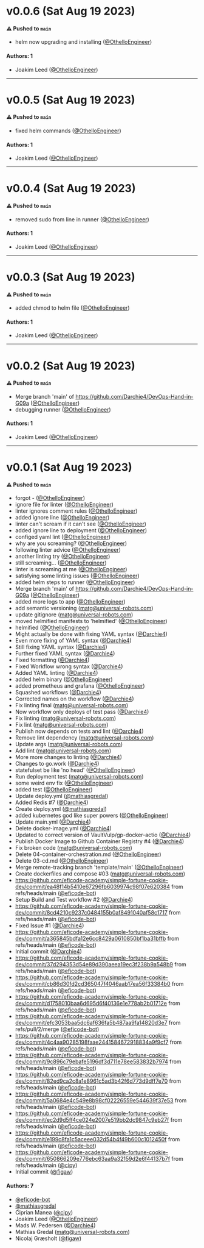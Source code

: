 # v0.0.6 (Sat Aug 19 2023)

#### ⚠️ Pushed to `main`

- helm now upgrading and installing ([@OthelloEngineer](https://github.com/OthelloEngineer))

#### Authors: 1

- Joakim Leed ([@OthelloEngineer](https://github.com/OthelloEngineer))

---

# v0.0.5 (Sat Aug 19 2023)

#### ⚠️ Pushed to `main`

- fixed helm commands ([@OthelloEngineer](https://github.com/OthelloEngineer))

#### Authors: 1

- Joakim Leed ([@OthelloEngineer](https://github.com/OthelloEngineer))

---

# v0.0.4 (Sat Aug 19 2023)

#### ⚠️ Pushed to `main`

- removed sudo from line in runner ([@OthelloEngineer](https://github.com/OthelloEngineer))

#### Authors: 1

- Joakim Leed ([@OthelloEngineer](https://github.com/OthelloEngineer))

---

# v0.0.3 (Sat Aug 19 2023)

#### ⚠️ Pushed to `main`

- added chmod to helm file ([@OthelloEngineer](https://github.com/OthelloEngineer))

#### Authors: 1

- Joakim Leed ([@OthelloEngineer](https://github.com/OthelloEngineer))

---

# v0.0.2 (Sat Aug 19 2023)

#### ⚠️ Pushed to `main`

- Merge branch 'main' of https://github.com/Darchie4/DevOps-Hand-in-G09a ([@OthelloEngineer](https://github.com/OthelloEngineer))
- debugging runner ([@OthelloEngineer](https://github.com/OthelloEngineer))

#### Authors: 1

- Joakim Leed ([@OthelloEngineer](https://github.com/OthelloEngineer))

---

# v0.0.1 (Sat Aug 19 2023)

#### ⚠️ Pushed to `main`

- forgot - ([@OthelloEngineer](https://github.com/OthelloEngineer))
- ignore file for linter ([@OthelloEngineer](https://github.com/OthelloEngineer))
- linter ignores comment rules ([@OthelloEngineer](https://github.com/OthelloEngineer))
- added ignore line ([@OthelloEngineer](https://github.com/OthelloEngineer))
- linter can't scream if it can't see ([@OthelloEngineer](https://github.com/OthelloEngineer))
- added ignore line to deployment ([@OthelloEngineer](https://github.com/OthelloEngineer))
- configed yaml lint ([@OthelloEngineer](https://github.com/OthelloEngineer))
- why are you screaming? ([@OthelloEngineer](https://github.com/OthelloEngineer))
- following linter advice ([@OthelloEngineer](https://github.com/OthelloEngineer))
- another linting try ([@OthelloEngineer](https://github.com/OthelloEngineer))
- still screaming... ([@OthelloEngineer](https://github.com/OthelloEngineer))
- linter is screaming at me ([@OthelloEngineer](https://github.com/OthelloEngineer))
- satisfying some linting issues ([@OthelloEngineer](https://github.com/OthelloEngineer))
- added helm steps to runner ([@OthelloEngineer](https://github.com/OthelloEngineer))
- Merge branch 'main' of https://github.com/Darchie4/DevOps-Hand-in-G09a ([@OthelloEngineer](https://github.com/OthelloEngineer))
- added more logs to app ([@OthelloEngineer](https://github.com/OthelloEngineer))
- add semantic versioning (matg@universal-robots.com)
- update gitignore (matg@universal-robots.com)
- moved helmified manifests to 'helmified' ([@OthelloEngineer](https://github.com/OthelloEngineer))
- helmified ([@OthelloEngineer](https://github.com/OthelloEngineer))
- Might actually be done with fixing YAML syntax ([@Darchie4](https://github.com/Darchie4))
- Even more fixing of YAML syntax ([@Darchie4](https://github.com/Darchie4))
- Still fixing YAML syntax ([@Darchie4](https://github.com/Darchie4))
- Further fixed YAML syntax ([@Darchie4](https://github.com/Darchie4))
- Fixed formatting ([@Darchie4](https://github.com/Darchie4))
- Fixed Workflow wrong syntax ([@Darchie4](https://github.com/Darchie4))
- Added YAML linting ([@Darchie4](https://github.com/Darchie4))
- added helm binary ([@OthelloEngineer](https://github.com/OthelloEngineer))
- added prometheus and grafana ([@OthelloEngineer](https://github.com/OthelloEngineer))
- Squashed workflows ([@Darchie4](https://github.com/Darchie4))
- Corrected names on the workflow ([@Darchie4](https://github.com/Darchie4))
- Fix linting final (matg@universal-robots.com)
- Now workflow only deploys of test pass ([@Darchie4](https://github.com/Darchie4))
- Fix linting (matg@universal-robots.com)
- Fix lint (matg@universal-robots.com)
- Publish now depends on tests and lint ([@Darchie4](https://github.com/Darchie4))
- Remove lint dependency (matg@universal-robots.com)
- Update args (matg@universal-robots.com)
- Add lint (matg@universal-robots.com)
- More more changes to linting ([@Darchie4](https://github.com/Darchie4))
- Changes to go.work ([@Darchie4](https://github.com/Darchie4))
- statefulset be like 'no head' ([@OthelloEngineer](https://github.com/OthelloEngineer))
- Run deployment test (matg@universal-robots.com)
- some weird env fix ([@OthelloEngineer](https://github.com/OthelloEngineer))
- added test ([@OthelloEngineer](https://github.com/OthelloEngineer))
- Update deploy.yml ([@mathiasgredal](https://github.com/mathiasgredal))
- Added Redis #7 ([@Darchie4](https://github.com/Darchie4))
- Create deploy.yml ([@mathiasgredal](https://github.com/mathiasgredal))
- added kubernetes god like super powers ([@OthelloEngineer](https://github.com/OthelloEngineer))
- Update main.yml ([@Darchie4](https://github.com/Darchie4))
- Delete docker-image.yml ([@Darchie4](https://github.com/Darchie4))
- Updated to correct version of VaultVulp/gp-docker-actio ([@Darchie4](https://github.com/Darchie4))
- Publish Docker Image to Github Container Registry #4 ([@Darchie4](https://github.com/Darchie4))
- Fix broken code (matg@universal-robots.com)
- Delete 04-container-orchestration.md ([@OthelloEngineer](https://github.com/OthelloEngineer))
- Delete 03-cd.md ([@OthelloEngineer](https://github.com/OthelloEngineer))
- Merge remote-tracking branch 'template/main' ([@OthelloEngineer](https://github.com/OthelloEngineer))
- Create dockerfiles and compose #03 (matg@universal-robots.com)
- https://github.com/eficode-academy/simple-fortune-cookie-dev/commit/ea48f14b5410e67296fb6039974c98f07e620384 from refs/heads/main ([@eficode-bot](https://github.com/eficode-bot))
- Setup Build and Test workflow #2 ([@Darchie4](https://github.com/Darchie4))
- https://github.com/eficode-academy/simple-fortune-cookie-dev/commit/8cd4210c9237c0484155b0af8491040af58c1717 from refs/heads/main ([@eficode-bot](https://github.com/eficode-bot))
- Fixed Issue #1 ([@Darchie4](https://github.com/Darchie4))
- https://github.com/eficode-academy/simple-fortune-cookie-dev/commit/a365845bdfa12e6cc8429a0610850bf1ba31bffb from refs/heads/main ([@eficode-bot](https://github.com/eficode-bot))
- Initial commit ([@Darchie4](https://github.com/Darchie4))
- https://github.com/eficode-academy/simple-fortune-cookie-dev/commit/37d294353d54e89d390aeea19ec3f238b9a548b9 from refs/heads/main ([@eficode-bot](https://github.com/eficode-bot))
- https://github.com/eficode-academy/simple-fortune-cookie-dev/commit/cb86d30fd2cd365047f4046aab17ea56f33384b0 from refs/heads/main ([@eficode-bot](https://github.com/eficode-bot))
- https://github.com/eficode-academy/simple-fortune-cookie-dev/commit/d1758010baa6d695d6f40136e1e778ab2b01712e from refs/heads/main ([@eficode-bot](https://github.com/eficode-bot))
- https://github.com/eficode-academy/simple-fortune-cookie-dev/commit/efc3053baa5dc6af636fa5b487aa9fa14820d3e7 from refs/pull/2/merge ([@eficode-bot](https://github.com/eficode-bot))
- https://github.com/eficode-academy/simple-fortune-cookie-dev/commit/4c4aa90285198faae2441584672918834a9f9cf7 from refs/heads/main ([@eficode-bot](https://github.com/eficode-bot))
- https://github.com/eficode-academy/simple-fortune-cookie-dev/commit/9c896c79ebafe5196df3d711e78ee583832b7974 from refs/heads/main ([@eficode-bot](https://github.com/eficode-bot))
- https://github.com/eficode-academy/simple-fortune-cookie-dev/commit/82ed9ca2c8a1e8961c5ad3b42f6d773d9dff7e70 from refs/heads/main ([@eficode-bot](https://github.com/eficode-bot))
- https://github.com/eficode-academy/simple-fortune-cookie-dev/commit/5a0684e4c549e8b98cf02226559e544639f37e53 from refs/heads/main ([@eficode-bot](https://github.com/eficode-bot))
- https://github.com/eficode-academy/simple-fortune-cookie-dev/commit/ec2d9d5ff4ce024e2007e519bb2dc9847c9eb27f from refs/heads/main ([@eficode-bot](https://github.com/eficode-bot))
- https://github.com/eficode-academy/simple-fortune-cookie-dev/commit/e199c8fa1c5aceee032d54b4f49b600c1012450f from refs/heads/main ([@eficode-bot](https://github.com/eficode-bot))
- https://github.com/eficode-academy/simple-fortune-cookie-dev/commit/650866209e776ebc63aa9a32159d2e6f44137b7f from refs/heads/main ([@cipy](https://github.com/cipy))
- Initial commit ([@figaw](https://github.com/figaw))

#### Authors: 7

- [@eficode-bot](https://github.com/eficode-bot)
- [@mathiasgredal](https://github.com/mathiasgredal)
- Ciprian Manea ([@cipy](https://github.com/cipy))
- Joakim Leed ([@OthelloEngineer](https://github.com/OthelloEngineer))
- Mads W. Pedersen ([@Darchie4](https://github.com/Darchie4))
- Mathias Gredal (matg@universal-robots.com)
- Nicolaj Græsholt ([@figaw](https://github.com/figaw))
